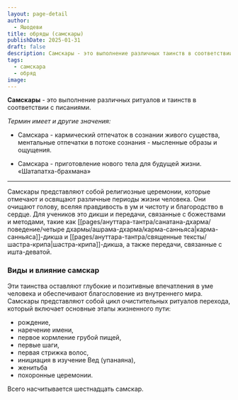 ```yaml
---
layout: page-detail
author:
  - Яшодеви
title: обряды (самскары)
publishDate: 2025-01-31
draft: false
description: Самскары - это выполнение различных таинств в соответствии с писаниями. Эти таинства представляют собой религиозные церемонии, которые отмечают и освящают различные периоды жизни человека. Они очищают голову, вселяя правдивость в ум и чистоту и благородство в сердце. Для учеников это дикши и передачи, связанные с божествами и методами, такие как карма-санньяса-дикша и шастра-крипа-дикша, а также передачи, связанные с ишта-деватой.
tags:
  - самскара
  - обряд
image:
---
```

**Самскары** - это выполнение различных ритуалов и таинств в соответствии с писаниями. 

*Термин имеет и другие значения:*

- Самскара - кармический отпечаток в сознании живого существа, ментальные отпечатки в потоке сознания - мысленные образы и ощущения.

- Самскара - приготовление нового тела для будущей жизни. «Шатапатха-брахмана»

---
Самскары представляют собой религиозные церемонии, которые отмечают и освящают различные периоды жизни человека. Они очищают голову, вселяя правдивость в ум и чистоту и благородство в сердце. Для учеников это дикши и передачи, связанные с божествами и методами, такие как [[pages/ануттара-тантра/санатана-дхарма/поведение/четыре дхармы/ашрама-дхарма/карма-санньяса|карма-санньяса]]-дикша и [[pages/ануттара-тантра/священные тексты/шастра-крипа|шастра-крипа]]-дикша, а также передачи, связанные с ишта-деватой.
### Виды и влияние самскар

Эти таинства оставляют глубокие и позитивные впечатления в уме человека и обеспечивают благословение из внутреннего мира. Самскары представляют собой цикл очистительных ритуалов перехода, который включает основные этапы жизненного пути: 
- рождение,
- наречение имени,
- первое кормление грубой пищей,
- первые шаги,
- первая стрижка волос,
- инициация в изучение Вед (упанаяна),
- женитьба
- похоронные церемонии. 

Всего насчитывается шестнадцать самскар.
